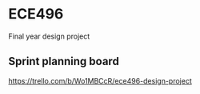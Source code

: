 # ECE496
Final year design project

## Sprint planning board
https://trello.com/b/Wo1MBCcR/ece496-design-project
